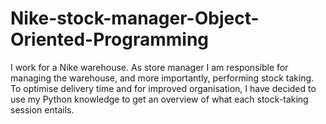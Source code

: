 # Nike-stock-manager-Object-Oriented-Programming
I work for a Nike warehouse. As store manager I am responsible for managing the warehouse, and more importantly, performing stock taking. To optimise delivery time and for improved organisation, I have decided to use my Python knowledge to get an overview of what each stock-taking session entails.
